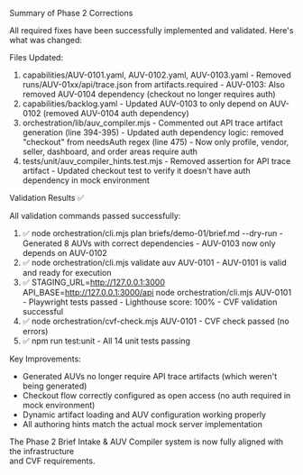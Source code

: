 Summary of Phase 2 Corrections

  All required fixes have been successfully implemented and validated.
  Here's what was changed:

  Files Updated:

  1. capabilities/AUV-0101.yaml, AUV-0102.yaml, AUV-0103.yaml
    - Removed runs/AUV-01xx/api/trace.json from artifacts.required
    - AUV-0103: Also removed AUV-0104 dependency (checkout no longer requires auth)
  2. capabilities/backlog.yaml
    - Updated AUV-0103 to only depend on AUV-0102 (removed AUV-0104 auth dependency)
  3. orchestration/lib/auv_compiler.mjs
    - Commented out API trace artifact generation (line 394-395)
    - Updated auth dependency logic: removed "checkout" from needsAuth regex (line 475)
    - Now only profile, vendor, seller, dashboard, and order areas require auth
  4. tests/unit/auv_compiler_hints.test.mjs
    - Removed assertion for API trace artifact
    - Updated checkout test to verify it doesn't have auth dependency in mock environment

  Validation Results ✅

  All validation commands passed successfully:

  1. ✅ node orchestration/cli.mjs plan briefs/demo-01/brief.md --dry-run
    - Generated 8 AUVs with correct dependencies
    - AUV-0103 now only depends on AUV-0102
  2. ✅ node orchestration/cli.mjs validate auv AUV-0101
    - AUV-0101 is valid and ready for execution
  3. ✅ STAGING_URL=http://127.0.0.1:3000 API_BASE=http://127.0.0.1:3000/api node
  orchestration/cli.mjs AUV-0101
    - Playwright tests passed
    - Lighthouse score: 100%
    - CVF validation successful
  4. ✅ node orchestration/cvf-check.mjs AUV-0101
    - CVF check passed (no errors)
  5. ✅ npm run test:unit
    - All 14 unit tests passing

  Key Improvements:

  - Generated AUVs no longer require API trace artifacts (which weren't being generated)
  - Checkout flow correctly configured as open access (no auth required in mock environment)       
  - Dynamic artifact loading and AUV configuration working properly
  - All authoring hints match the actual mock server implementation

  The Phase 2 Brief Intake & AUV Compiler system is now fully aligned with the infrastructure      
  and CVF requirements.
